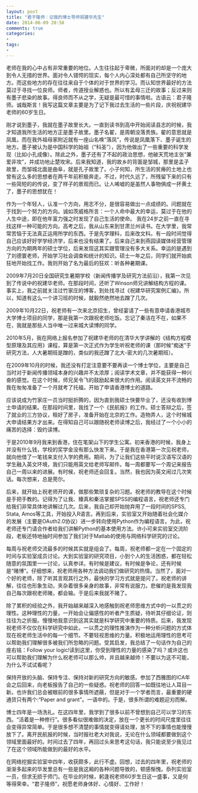 ```yaml
---
layout: post
title: "君子隆师：记我的博士导师祝建华先生"
date: 2014-06-09 20:58
comments: true
categories: 
- 
tags:
- 
---
```


老师在我的心中占有非常重要的地位。人生往往起于卑微，所面对的却是一个庞大到令人无措的世界。面对令人错愕的现实，每个人内心深处都有自己所坚守的地方。而这些地方的存在往往来自于个体的对于世界的学习。而认知世界最好的方法莫过于寻找一位良师。师者，传道授业解惑也。所以有孟母三迁的故事；反过来则有墨子悲染的故事。得良师而不从之学，无疑是最可惜的事情啦。古语云：君子隆师。诚哉斯言！我写这篇文章主要是为了记下我过去生活的一些片段，庆祝祝建华老师的60岁生日。

刚才说到墨子，我就在墨子故里长大。一直到读书到高中开始阅读县志的时候，我才知道我所生活的地方正是墨子故里。墨子名翟，是周朝没落贵族。翟的意思就是凤凰，而在我外祖母家附近就有一座山名唤“落凤”，传说是凤凰落下、墨子诞生的地方。墨子被认为是中国科学的始祖（“科圣”），因为他做出了一些重要的科学发现（比如小孔成像）。除此之外，墨子还有了不起的政治思想，他破天荒地主张“兼爱非攻”，并成功地止楚攻宋。后来我知道，我的故乡的背面是邹城，那里是孟子故里，而邹城北面是曲阜，就是孔子故里了。小子何知，所生活的贫瘠的土地上也曾有这么多的思想者在两千年前积极奔走。不过，时代久远了，所残留下来的只有一些简短的的传说，变了样子的景观而已。让人唏嘘的是虽然人事物俱成一抔黄土了，墨子的思想犹在！

作为一个年轻人，认准一个方向，用志不分，是很容易做出一点成绩的。问题就在于找到一个努力的方向。诚如茨威格所言：一个人命中最大的幸运，莫过于在他的人生中途，即在他年富力强之时发现了自己生活的使命。
我在24岁之前一直在寻找这样一种可能的方向。高考之后，我从山东来到甘肃兰州读书。在大学里，我常常苦恼于无法真正运用所学的东西。于是先学理科，后来改文科。有一段时间觉得自己应该好好学学经济学，后来也没有结果了。后来自己来到燕园读媒体经营管理方向的为期两年的硕士学位，后来发现这其实跟管理没有多大关系。幸运的是遇到了刘德寰老师，开始学习社会调查和统计的知识。硕士一年之后，同学们就开始疯狂地开始找工作。我则开始了名为最后的狂欢：听各种暑期课。

2009年7月20日全国研究生暑期学校（新闻传播学及研究方法前沿），我第一次见到了传说中的祝建华老师。在那段时间，还听了Winson师兄讲解结构方程的课。事实上，我之前就关注过竹家庄的博客，到处找寻过《祝建华研究案例汇编》。所以，知道有这么一个讲习班的时候，就毅然绝然地去蹭了几次。

2009年10月22日，祝老师有一次来北京招生，曾经宴请了一些有意申请香港城市大学博士项目的同学，那是我第一次跟祝老师吃饭。忘记了秦洁在不在，如果不在，我就是那些人当中唯一过来城大读博的同学。

2010年5月，我在网络上报名参加了祝建华老师的在清华大学讲解的《结构方程模型原理及其应用》课程，算是第一次正式作为学生听祝老师的课（那时候“痴迷”于研究方法，人大暑期班是蹭的，类似的我还蹭了北大-密大的几次暑期班）。

在2009年10月的时候，我还没有打定注意要不要再读一个博士学位，主要是自己当时对于新闻传播领域本身的兴趣并不太浓厚；阅读学术文章，并不能获得一种兴奋的感觉。在这个时候，师兄吴令飞的鼓励起来很大的作用。阅读英文并不流畅的我在匆匆准备了一个月就考了托福，开始了申请香港博士的道路。

应该说成为竹家庄一员当时挺折腾的，因为直到我硕士快要毕业了，还没有收到博士申请的结果。在那段时间里，我找了一个《民航报》的工作。硕士答辩之后，签了就业的三方协议，租好了房子，准备开始在北京的工作。造物弄人，这个时候城大申请结果方才出来。在得知自己可以跟随祝老师读博之后，我经过了一个小小的痛苦的选择：毁约读博。

于是2010年9月我来到香港，住在笔架山下的学生公寓。初来香港的时候，我身上并没有什么钱，学校的奖学金没有那么快发下来。于是我在香港第一次见祝老师，就向他借了一笔钱来支付入学的费用。期间，为了让我们这些平时说汉语写汉语的学生融入英文环境，我们只能用英文给老师写邮件。每一周都要写一个周记来报告自己一周以来的进展。有时候，祝老师还会回复。当然，我也因为英文闹过几次笑话。每次想来，总是莞尔。

后来，就开始上祝老师开的课，做那些繁琐复杂的习题。祝老师的教导在这个时候是手把手教的。记得为了让我、臻真和秦洁掌握SPSS的编程语言，祝老师还专门给我们非常具体地讲解过几次。后来，我自己却开始抛弃用了一段时间的SPSS, Stata, Amos等工具，开始投入R语言。再到后来，实验室又开始随着社会化媒介的发展（主要是OAuth2.0协议）进一步转向使用Python作为编程语言。为此，祝老师还专门请合作者给我们讲解Python的基本使用方法。许小可来实验室交流阶段，老板还特地抽时间参加了我们对于Matlab的使用与网络科学研究的讨论。

每周与祝老师交流最多的时候其实就是组会了。每周，祝老师都一定在一个固定的时间与实验室成员讨论。大到实验室的研究项目，小到个人的生活困惑，都在轻松随意的氛围里一一讨论，认真参详。有时候是建议，有时候是争论，还有时候是“赌博”。仔细想来，祝老师用各种方法调动我们做研究的热情。当然了，面对一个好的老师，除了听其言观其行之外，最快的学习方式就是提问了。祝老师的讲解，往往也形象生动，夹杂着很多亲身的故事，非常有说服力。悲催的是我发现我自己每次跟祝老师赌，都会输。于是后来我就不赌了。

除了累积的经验之外，我开始越来越深入地感触到祝老师思维方式中的一以贯之的理性。这种理性的力量，一开始会让偏感性的听者产生质疑，待听其仔细论证，则往往为之折服。慢慢地我意识到这其实就是科学研究中重要的特质。后来，我发现祝老师不仅仅在科学研究中如此，一以贯之的理性推演作为一种分析问题的方式体现在祝老师生活中的每一个细节。不要轻视思维的力量。积极地运用理性的思考可以帮助我们理解很多被我们所忽略的问题。受其启发，我总结了一句话作为自己的座右铭：Follow your logic!读到这里，你受到理性的力量的感染了吗？或许这也可以帮助我们理解为什么祝老师可以那么帅，并且越来越帅！不要以为这不可能，为什么不试试看呢？

保持开放的头脑、保持专注、保持对新的研究方向的敏感。参加了西雅图的ICA年会之后回来，向老板报告了自己的一些疑惑。祝老师的回答一如既往地让人耳目一新。也许我们总会被眼前的很多事情所遮蔽，但是对于一个学者而言，最重要的硬通货只有两个:“Paper and grant”。一语中的。于是，很多所谓的难题迎刃而解。

博士四年是一场洗礼。在这四年里，我学到了很多以前不曾想到自己可以学习的东西。“活着是一种修行”。很多看似很难做的决定，放在一个更长的时间尺度里往往会变得异常简单。于是很多想不清楚的事情就变得请处理，放不下的事情也能慢慢放下了。离开民航报的时候，当时报社老大对我说，无论在什么领域都要做到这个领域里面最好的。时间过去了四年，再回过头来思考这句话，我只能说至少我见过了在这个领域所能做到的最好的水平。

在网络挖掘实验室中四年，收获颇多，此行不虚。回想，过去的四年里，祝老师的渐渐多起来的华发里总有一些是我这厢的各种问题导致的，顿感惭愧。忝列实验室一员，但求无损于师门。在毕业的时候，躬逢祝老师60岁生日这一盛事，又是何等得荣幸。“君子隆师”，祝愿老师身体好、心情好、工作好！


